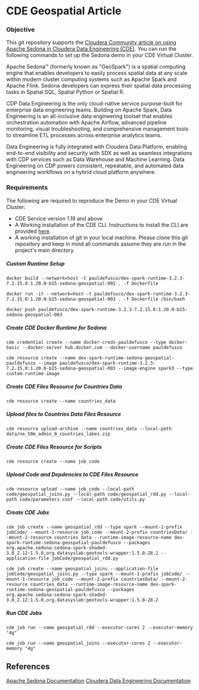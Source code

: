 # CDE Geospatial Article

### Objective

This git repository supports the [Cloudera Community article on using Apache Sedona in Cloudera Data Engineering (CDE)](https://community.cloudera.com/t5/Community-Articles/Spark-Geospatial-with-Apache-Sedona-in-Cloudera-Data/ta-p/378086). You can run the following commands to set up the Sedona demo in your CDE Virtual Cluster.

Apache Sedona™ (formerly known as "GeoSpark") is a spatial computing engine that enables developers to easily process spatial data at any scale within modern cluster computing systems such as Apache Spark and Apache Flink. Sedona developers can express their spatial data processing tasks in Spatial SQL, Spatial Python or Spatial R.

CDP Data Engineering is the only cloud-native service purpose-built for enterprise data engineering teams. Building on Apache Spark, Data Engineering is an all-inclusive data engineering toolset that enables orchestration automation with Apache Airflow, advanced pipeline monitoring, visual troubleshooting, and comprehensive management tools to streamline ETL processes across enterprise analytics teams.

Data Engineering is fully integrated with Cloudera Data Platform, enabling end-to-end visibility and security with SDX as well as seamless integrations with CDP services such as Data Warehouse and Machine Learning. Data Engineering on CDP powers consistent, repeatable, and automated data engineering workflows on a hybrid cloud platform anywhere.

### Requirements

The following are required to reproduce the Demo in your CDE Virtual Cluster:

* CDE Service version 1.19 and above
* A Working installation of the CDE CLI. Instructions to install the CLI are provided [here](https://docs.cloudera.com/data-engineering/cloud/cli-access/topics/cde-cli.html).
* A working installation of git in your local machine. Please clone this git repository and keep in mind all commands assume they are run in the project's main directory.

##### Custom Runtime Setup

```
docker build --network=host -t pauldefusco/dex-spark-runtime-3.2.3-7.2.15.8:1.20.0-b15-sedona-geospatial-002 . -f Dockerfile

docker run -it --network=host -t pauldefusco/dex-spark-runtime-3.2.3-7.2.15.8:1.20.0-b15-sedona-geospatial-003 . -f Dockerfile /bin/bash

docker push pauldefusco/dex-spark-runtime-3.2.3-7.2.15.8:1.20.0-b15-sedona-geospatial-003
```

##### Create CDE Docker Runtime for Sedona

```
cde credential create --name docker-creds-pauldefusco --type docker-basic --docker-server hub.docker.com --docker-username pauldefusco

cde resource create --name dex-spark-runtime-sedona-geospatial-pauldefusco --image pauldefusco/dex-spark-runtime-3.2.3-7.2.15.8:1.20.0-b15-sedona-geospatial-003 --image-engine spark3 --type custom-runtime-image
```

##### Create CDE Files Resource for Countries Data

```
cde resource create --name countries_data
```

##### Upload files to Countries Data Files Resource

```
cde resource upload-archive --name countries_data --local-path data/ne_50m_admin_0_countries_lakes.zip
```

##### Create CDE Files Resource for Scripts

```
cde resource create --name job_code
```

##### Upload Code and Depdencies to CDE Files Resource

```
cde resource upload --name job_code --local-path code/geospatial_joins.py --local-path code/geospatial_rdd.py --local-path code/parameters.conf --local-path code/utils.py
```

##### Create CDE Jobs

```
cde job create --name geospatial_rdd --type spark --mount-1-prefix jobCode/ --mount-1-resource job_code --mount-2-prefix countriesData/ --mount-2-resource countries_data --runtime-image-resource-name dex-spark-runtime-sedona-geospatial-pauldefusco --packages org.apache.sedona:sedona-spark-shaded-3.0_2.12:1.5.0,org.datasyslab:geotools-wrapper:1.5.0-28.2 --application-file jobCode/geospatial_rdd.py
```

```
cde job create --name geospatial_joins --application-file jobCode/geospatial_joins.py --type spark --mount-1-prefix jobCode/ --mount-1-resource job_code --mount-2-prefix countriesData/ --mount-2-resource countries_data --runtime-image-resource-name dex-spark-runtime-sedona-geospatial-pauldefusco --packages org.apache.sedona:sedona-spark-shaded-3.0_2.12:1.5.0,org.datasyslab:geotools-wrapper:1.5.0-28.2
```

##### Run CDE Jobs

```
cde job run --name geospatial_rdd --executor-cores 2 --executor-memory "4g"

cde job run --name geospatial_joins --executor-cores 2 --executor-memory "4g"
```

## References

[Apache Sedona Documentation](https://sedona.apache.org/1.5.0/)
[Cloudera Data Engineering Documentation](https://docs.cloudera.com/data-engineering/cloud/index.html)
